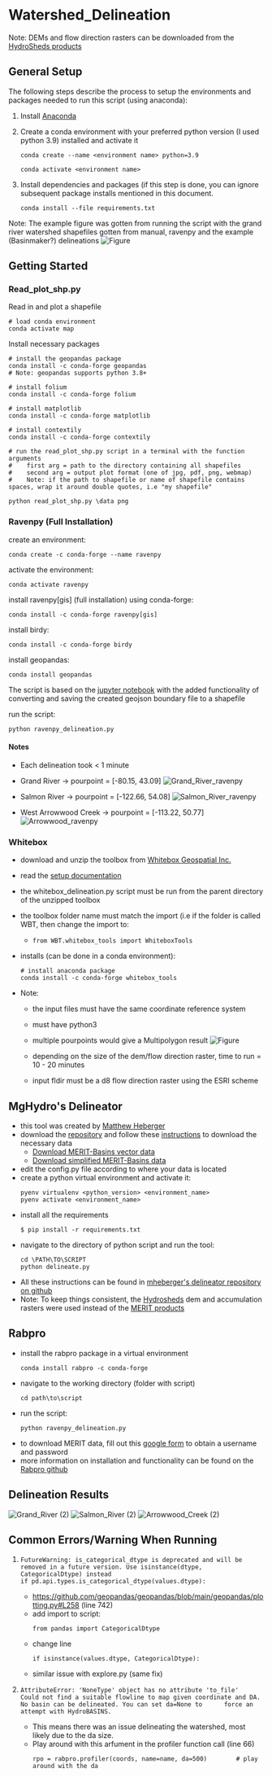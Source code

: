 # Watershed_Delineation
Note: DEMs and flow direction rasters can be downloaded from the [HydroSheds products](https://www.hydrosheds.org/hydrosheds-core-downloads)
## General Setup
The following steps describe the process to setup the environments and packages needed to run this script (using anaconda):
1. Install [Anaconda](https://docs.anaconda.com/free/anaconda/install/index.html)
2. Create a conda environment with your preferred python version (I used python 3.9) installed and activate it
   ```
   conda create --name <environment name> python=3.9
   ```
   
   ```
   conda activate <environment name>
   ```
3. Install dependencies and packages (if this step is done, you can ignore subsequent package installs mentioned in this      document.
   ```
   conda install --file requirements.txt
   ```

Note: The example figure was gotten from running the script with the grand river watershed shapefiles gotten from manual, ravenpy and the example (Basinmaker?) delineations
![Figure](https://github.com/kokubadejo/Watershed_Delineation/assets/90711306/4a5ebbf9-7019-4281-bf19-4b5d48eee39b)

## Getting Started
### Read_plot_shp.py
Read in and plot a shapefile

```
# load conda environment
conda activate map
```
Install necessary packages
```
# install the geopandas package
conda install -c conda-forge geopandas
# Note: geopandas supports python 3.8+
```

```
# install folium
conda install -c conda-forge folium
```

```
# install matplotlib
conda install -c conda-forge matplotlib
```

```
# install contextily
conda install -c conda-forge contextily
```

```
# run the read_plot_shp.py script in a terminal with the function arguments
#    first arg = path to the directory containing all shapefiles
#    second arg = output plot format (one of jpg, pdf, png, webmap)
#    Note: if the path to shapefile or name of shapefile contains spaces, wrap it around double quotes, i.e "my shapefile"

python read_plot_shp.py \data png
```

### Ravenpy (Full Installation)
create an environment:
```
conda create -c conda-forge --name ravenpy
```
activate the environment:
```
conda activate ravenpy
```
install ravenpy[gis] (full installation) using conda-forge:
```
conda install -c conda-forge ravenpy[gis]
```
install birdy:
```
conda install -c conda-forge birdy
```
install geopandas: 
```
conda install geopandas
```

The script is based on the [jupyter notebook](https://ravenpy.readthedocs.io/en/latest/notebooks/01_Getting_watershed_boundaries.html) with the added functionality of converting and saving the created geojson boundary file to a shapefile

run the script:
```
python ravenpy_delineation.py
```

#### Notes
- Each delineation took < 1 minute
- Grand River -> pourpoint = [-80.15, 43.09]
![Grand_River_ravenpy](https://github.com/kokubadejo/Watershed_Delineation/assets/90711306/2da811b9-cab6-4ae6-8c2f-918a0765a6a7)

- Salmon River -> pourpoint = [-122.66, 54.08]
![Salmon_River_ravenpy](https://github.com/kokubadejo/Watershed_Delineation/assets/90711306/aea72910-511d-46bd-b04d-7301fc9462ad)

- West Arrowwood Creek -> pourpoint = [-113.22, 50.77]
![Arrowwood_ravenpy](https://github.com/kokubadejo/Watershed_Delineation/assets/90711306/6835bc76-6f91-489b-a14f-e21d4b290cb9)

### Whitebox
- download and unzip the toolbox from [Whitebox Geospatial Inc.](https://www.whiteboxgeo.com/download-whiteboxtools/)
- read the [setup documentation](https://www.whiteboxgeo.com/manual/wbt_book/install.html)
- the whitebox_delineation.py script must be run from the parent directory of the unzipped toolbox
- the toolbox folder name must match the import (i.e if the folder is called WBT, then change the import to:
  - ```from WBT.whitebox_tools import WhiteboxTools```
- installs (can be done in a conda environment):
  ```
  # install anaconda package
  conda install -c conda-forge whitebox_tools
  ```
  
- Note:
  - the input files must have the same coordinate reference system
  - must have python3
  - multiple pourpoints would give a Multipolygon result
    ![Figure](https://github.com/kokubadejo/Watershed_Delineation/assets/90711306/d2c14f47-0aac-44d3-9078-60ece5d8a817)

  - depending on the size of the dem/flow direction raster, time to run = 10 - 20 minutes
  - input fldir must be a d8 flow direction raster using the ESRI scheme

## MgHydro's Delineator
- this tool was created by [Matthew Heberger](https://mghydro.com/)
- download the [repository](https://github.com/mheberger/delineator) and follow these [instructions](https://github.com/mheberger/delineator#readme) to download the necessary data
  - [Download MERIT-Basins vector data](https://www.reachhydro.org/home/params/merit-basins)
  - [Download simplified MERIT-Basins data](https://mghydro.com/watersheds/share/catchments_simplified.zip)
- edit the config.py file according to where your data is located
- create a python virtual environment and activate it:
  ```
  pyenv virtualenv <python_version> <environment_name>
  pyenv activate <environment_name>
  ```
- install all the requirements
  ```
  $ pip install -r requirements.txt
  ```
- navigate to the directory of python script and run the tool:
  ```
  cd \PATH\TO\SCRIPT
  python delineate.py
  ```
- All these instructions can be found in [mheberger's delineator repository on github](https://github.com/mheberger/delineator)
- Note: To keep things consistent, the [Hydrosheds](https://www.hydrosheds.org/hydrosheds-core-downloads) dem and accumulation rasters were used instead of the [MERIT products](https://mghydro.com/watersheds/rasters/)


## Rabpro
- install the rabpro package in a virtual environment
  ```
  conda install rabpro -c conda-forge
  ```
- navigate to the working directory (folder with script)
  ```
  cd path\to\script
  ```
- run the script:
  ```
  python ravenpy_delineation.py
  ```
- to download MERIT data, fill out this [google form](https://docs.google.com/forms/d/e/1FAIpQLSeguQvFq0L4Afm2nrjjBnNaw6jKyUHA97Li6HGqL84JKLFV8A/viewform) to obtain a username and password
- more information on installation and functionality can be found on the [Rabpro github](https://veinsoftheearth.github.io/rabpro/index.html)
  

## Delineation Results
![Grand_River (2)](https://github.com/kokubadejo/Watershed_Delineation/assets/90711306/f619b3d3-5466-4fe4-b447-3b20d05f5aa8)
![Salmon_River (2)](https://github.com/kokubadejo/Watershed_Delineation/assets/90711306/0dd4eef5-8042-4af4-a503-b21aa46d461a)
![Arrowwood_Creek (2)](https://github.com/kokubadejo/Watershed_Delineation/assets/90711306/d4a7025c-ebb2-412d-8320-5a9e9f432914)

## Common Errors/Warning When Running
1.
   ```
   FutureWarning: is_categorical_dtype is deprecated and will be removed in a future version. Use isinstance(dtype, CategoricalDtype) instead
   if pd.api.types.is_categorical_dtype(values.dtype):
   ```
   - https://github.com/geopandas/geopandas/blob/main/geopandas/plotting.py#L258 (line 742)
   - add import to script:
     ```
     from pandas import CategoricalDtype
     ```
   - change line
     ```
     if isinstance(values.dtype, CategoricalDtype):
     ```
   - similar issue with explore.py (same fix)

2. 
   ```
   AttributeError: 'NoneType' object has no attribute 'to_file'
   Could not find a suitable flowline to map given coordinate and DA. No basin can be delineated. You can set da=None to      force an attempt with HydroBASINS.
   ```
   - This means there was an issue delineating the watershed, most likely due to the da size.
   - Play around with this arfument in the profiler function call (line 66)
     ```
     rpo = rabpro.profiler(coords, name=name, da=500)        # play around with the da
     ```
